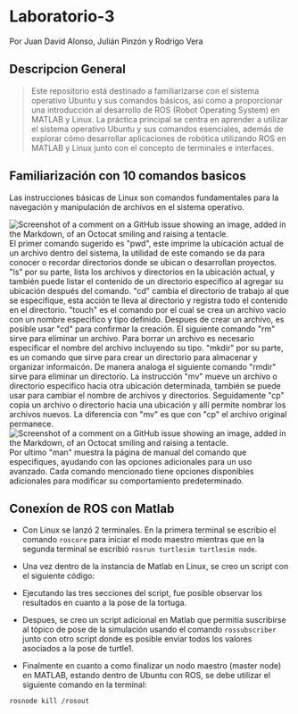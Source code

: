 # Laboratorio-3
Por Juan David Alonso, Julián Pinzón y Rodrigo Vera

## Descripcion General
>Este repositorio está destinado a familiarizarse con el sistema operativo Ubuntu y sus comandos básicos, así como a proporcionar una introducción al desarrollo de ROS (Robot Operating System) en MATLAB y Linux. La práctica principal se centra en aprender a utilizar el sistema operativo Ubuntu y sus comandos esenciales, además de explorar cómo desarrollar aplicaciones de robótica utilizando ROS en MATLAB y Linux junto con el concepto de terminales e interfaces.


## Familiarización con 10 comandos basicos 

Las instrucciones básicas de Linux son comandos fundamentales para la navegación y manipulación de archivos en el sistema operativo.

![Screenshot of a comment on a GitHub issue showing an image, added in the Markdown, of an Octocat smiling and raising a tentacle.]([https://github.com/JuanAAlonso/Laboratorio1-Robtica-Industrial/blob/main/2.%20Diagrama%20de%20flujo/Diagrama%20de%20flujo%20acciones%20del%20robot.png](https://github.com/JuanAAlonso/Laboratorio-3/blob/main/Ejemplo%201-9.JPG))
El primer comando sugerido es "pwd", este imprime la ubicación actual de un archivo dentro del sistema, la utilidad de este comando se da para conocer o recordar directorios donde se ubican o desarrollan proyectos.
"ls" por su parte, lista los archivos y directorios en la ubicación actual, y también puede listar el contenido de un directorio específico al agregar su ubicación después del comando.
"cd" cambia el directorio de trabajo al que se especifique, esta acción te lleva al directorio y registra todo el contenido en el directorio.
"touch" es el comando por el cual se crea un archivo vacío con un nombre especifico y tipo definido. Despues de crear un archivo, es posible usar "cd" para confirmar la creación.
El siguiente comando "rm" sirve para eliminar un archivo. Para borrar un archivo es necesario especificar el nombre del archivo incluyendo su tipo.
"mkdir" por su parte, es un comando que sirve para crear un directorio para almacenar y organizar informaicón.
De manera analoga el siguiente comando "rmdir" sirve para eliminar un directorio.
La instrucción "mv" mueve un archivo o directorio especifico hacia otra ubicación determinada, también se puede usar para cambiar el nombre de archivos y directorios.
Seguidamente "cp" copia un archivo o directorio hacia una ubicación y allí permite nombrar los archivos nuevos. La diferencia con "mv" es que con "cp" el archivo original permanece.
![Screenshot of a comment on a GitHub issue showing an image, added in the Markdown, of an Octocat smiling and raising a tentacle.]([https://github.com/JuanAAlonso/Laboratorio1-Robtica-Industrial/blob/main/2.%20Diagrama%20de%20flujo/Diagrama%20de%20flujo%20acciones%20del%20robot.png](https://github.com/JuanAAlonso/Laboratorio-3/blob/main/Ejemplo%2010.JPG))
Por ultimo "man" muestra la página de manual del comando que especifiques, ayudando con las opciones adicionales para un uso avanzado. Cada comando mencionado tiene opciones disponibles adicionales para modificar su comportamiento predeterminado.

## Conexíon de ROS con Matlab
* Con Linux se lanzó 2 terminales. En la primera terminal se escribio el comando `roscore` para iniciar el modo maestro mientras que en la segunda terminal se escribió `rosrun turtlesim turtlesim node`.
  
* Una vez dentro de la instancia de Matlab en Linux, se creo un script con el siguiente código:
  
* Ejecutando las tres secciones del script, fue posible observar los resultados en cuanto a la pose de la tortuga.
  
* Despues, se creo un script adicional en Matlab que permitia suscribirse al tópico de pose de la simulación usando el comando `rossubscriber` junto con otro script donde es posible enviar todos los valores asociados a la pose de turtle1.
  
* Finalmente en cuanto a como finalizar un nodo maestro (master node) en MATLAB, estando dentro de Ubuntu con ROS, se debe utilizar el siguiente comando en la terminal:
```bash
rosnode kill /rosout
```

